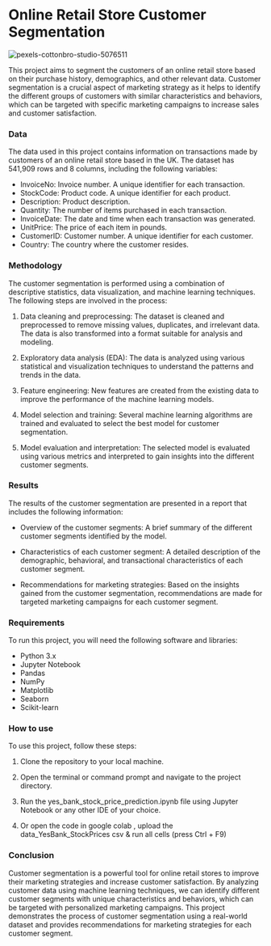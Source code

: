 # Online Retail Store Customer Segmentation
![pexels-cottonbro-studio-5076511](https://github.com/yashtambee/Online-Retail-Customer-Segmentation/assets/121399834/382d3c3b-e510-4e5a-b8ff-3dd0cff8d1f7)

This project aims to segment the customers of an online retail store based on their purchase history, demographics, and other relevant data. Customer segmentation is a crucial aspect of marketing strategy as it helps to identify the different groups of customers with similar characteristics and behaviors, which can be targeted with specific marketing campaigns to increase sales and customer satisfaction.

### Data

The data used in this project contains information on transactions made by customers of an online retail store based in the UK. The dataset has 541,909 rows and 8 columns, including the following variables:

- InvoiceNo: Invoice number. A unique identifier for each transaction.
- StockCode: Product code. A unique identifier for each product.
- Description: Product description.
- Quantity: The number of items purchased in each transaction.
- InvoiceDate: The date and time when each transaction was generated.
- UnitPrice: The price of each item in pounds.
- CustomerID: Customer number. A unique identifier for each customer.
- Country: The country where the customer resides.

### Methodology

The customer segmentation is performed using a combination of descriptive statistics, data visualization, and machine learning techniques. The following steps are involved in the process:

1. Data cleaning and preprocessing: The dataset is cleaned and preprocessed to remove missing values, duplicates, and irrelevant data. The data is also transformed into a format suitable for analysis and modeling.

2. Exploratory data analysis (EDA): The data is analyzed using various statistical and visualization techniques to understand the patterns and trends in the data.

3. Feature engineering: New features are created from the existing data to improve the performance of the machine learning models.

4. Model selection and training: Several machine learning algorithms are trained and evaluated to select the best model for customer segmentation.

5. Model evaluation and interpretation: The selected model is evaluated using various metrics and interpreted to gain insights into the different customer segments.

### Results

The results of the customer segmentation are presented in a report that includes the following information:

- Overview of the customer segments: A brief summary of the different customer segments identified by the model.

- Characteristics of each customer segment: A detailed description of the demographic, behavioral, and transactional characteristics of each customer segment.

- Recommendations for marketing strategies: Based on the insights gained from the customer segmentation, recommendations are made for targeted marketing campaigns for each customer segment.

### Requirements

To run this project, you will need the following software and libraries:

- Python 3.x
- Jupyter Notebook
- Pandas
- NumPy
- Matplotlib
- Seaborn
- Scikit-learn

### How to use

To use this project, follow these steps:

1. Clone the repository to your local machine.

2. Open the terminal or command prompt and navigate to the project directory.

3. Run the yes_bank_stock_price_prediction.ipynb file using Jupyter Notebook or any other IDE of your choice.

4. Or open the code in google colab , upload the data_YesBank_StockPrices csv & run all cells (press Ctrl + F9)

### Conclusion

Customer segmentation is a powerful tool for online retail stores to improve their marketing strategies and increase customer satisfaction. By analyzing customer data using machine learning techniques, we can identify different customer segments with unique characteristics and behaviors, which can be targeted with personalized marketing campaigns. This project demonstrates the process of customer segmentation using a real-world dataset and provides recommendations for marketing strategies for each customer segment.
